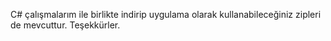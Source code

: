 C# çalışmalarım ile birlikte indirip uygulama olarak kullanabileceğiniz zipleri de mevcuttur. Teşekkürler.
